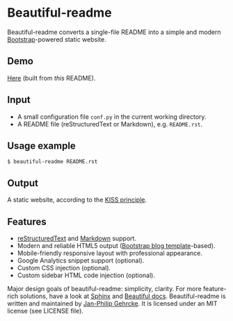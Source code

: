 # Beautiful-readme #

Beautiful-readme converts a single-file README into a simple and modern [Bootstrap](http://getbootstrap.com/)-powered static website.

## Demo ##
[Here](http://gehrcke.de/beautiful-readme) (built from *this* README).

## Input ##
- A small configuration file `conf.py` in the current working directory.
- A README file (reStructuredText or Markdown), e.g. `README.rst`.

## Usage example ##
```
$ beautiful-readme README.rst
```

## Output ##
A static website, according to the [KISS principle](http://en.wikipedia.org/wiki/KISS_principle).

## Features ##
- [reStructuredText](http://en.wikipedia.org/wiki/ReStructuredText) and [Markdown](http://en.wikipedia.org/wiki/Markdown) support.
- Modern and reliable HTML5 output ([Bootstrap blog template](http://getbootstrap.com/examples/blog/)-based).
- Mobile-friendly responsive layout with professional appearance.
- Google Analytics snippet support (optional).
- Custom CSS injection (optional).
- Custom sidebar HTML code injection (optional).



Major design goals of beautiful-readme: simplicity, clarity. For more feature-rich solutions, have a look at [Sphinx](http://sphinx-doc.org/) and [Beautiful docs](http://beautifuldocs.com/). Beautiful-readme is written and maintained by [Jan-Philip Gehrcke](http://gehrcke.de>). It is licensed under an MIT license (see LICENSE file).